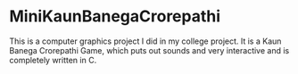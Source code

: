 # MiniKaunBanegaCrorepathi
This is a computer graphics project I did in my college project. It is a Kaun Banega Crorepathi Game, which puts out sounds and very interactive and is completely written in C.  
